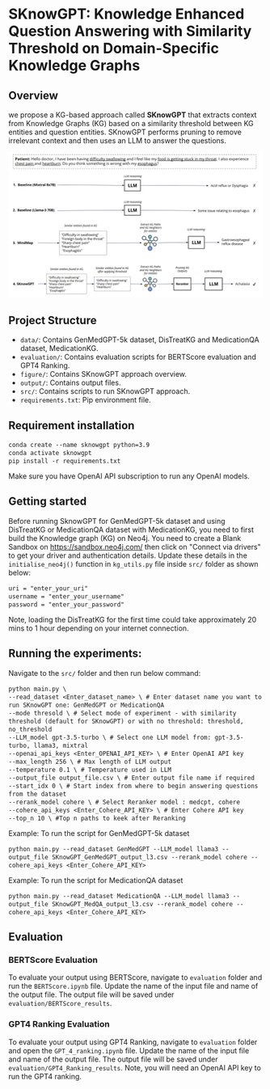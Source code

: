 # SKnowGPT: Knowledge Enhanced Question Answering with Similarity Threshold on Domain-Specific Knowledge Graphs

## Overview
we propose a KG-based approach called **SKnowGPT** that extracts context from Knowledge Graphs (KG) based on a similarity threshold between KG entities and question entities. SKnowGPT performs pruning to remove irrelevant context and then uses an LLM to answer the questions. 

![alt text](./figure/SKnowGPT.PNG)

## Project Structure

* `data/`: Contains GenMedGPT-5k dataset, DisTreatKG and MedicationQA dataset, MedicationKG.
* `evaluation/`: Contains evaluation scripts for BERTScore evaluation and GPT4 Ranking.
* `figure/`: Contains SKnowGPT approach overview. 
* `output/`: Contains output files.
* `src/`: Contains scripts to run SKnowGPT approach.
* `requirements.txt`: Pip environment file.

## Requirement installation
```
conda create --name sknowgpt python=3.9
conda activate sknowgpt
pip install -r requirements.txt

```
Make sure you have OpenAI API subscription to run any OpenAI models.

## Getting started
Before running SknowGPT for GenMedGPT-5k dataset and using DisTreatKG or MedicationQA dataset with MedicationKG, you need to first build the Knowledge graph (KG) on Neo4j. You need to create a Blank Sandbox on https://sandbox.neo4j.com/ then click on "Connect via drivers" to get your driver and authentication details. Update these details in the `initialise_neo4j()` function in `kg_utils.py` file inside `src/` folder as shown below:

```
uri = "enter_your_uri"
username = "enter_your_username"     
password = "enter_your_password"
```
Note, loading the DisTreatKG for the first time could take approximately 20 mins to 1 hour depending on your internet connection.

## Running the experiments:

Navigate to the `src/` folder and then run below command:
```
python main.py \
--read_dataset <Enter_dataset_name> \ # Enter dataset name you want to run SKnowGPT one: GenMedGPT or MedicationQA
--mode thresold \ # Select mode of experiment - with similarity threshold (default for SKnowGPT) or with no threshold: threshold, no_threshold
--LLM_model gpt-3.5-turbo \ # Select one LLM model from: gpt-3.5-turbo, llama3, mixtral
--openai_api_keys <Enter_OPENAI_API_KEY> \ # Enter OpenAI API key 
--max_length 256 \ # Max length of LLM output
--temperature 0.1 \ # Temperature used in LLM
--output_file output_file.csv \ # Enter output file name if required
--start_idx 0 \ # Start index from where to begin answering questions from the dataset
--rerank_model cohere \ # Select Reranker model : medcpt, cohere
--cohere_api_keys <Enter_Cohere_API_KEY> \ # Enter Cohere API key
--top_n 10 \ #Top n paths to keek after Reranking
```

Example: To run the script for GenMedGPT-5k dataset
```
python main.py --read_dataset GenMedGPT --LLM_model llama3 --output_file SKnowGPT_GenMedGPT_output_l3.csv --rerank_model cohere --cohere_api_keys <Enter_Cohere_API_KEY>
```

Example: To run the script for MedicationQA dataset
```
python main.py --read_dataset MedicationQA --LLM_model llama3 --output_file SKnowGPT_MedQA_output_l3.csv --rerank_model cohere --cohere_api_keys <Enter_Cohere_API_KEY>
```

## Evaluation
### BERTScore Evaluation
To evaluate your output using BERTScore, navigate to `evaluation` folder and run the `BERTScore.ipynb` file. Update the name of the input file and name of the output file. The output file will be saved under `evaluation/BERTScore_results`.

### GPT4 Ranking Evaluation
To evaluate your output using GPT4 Ranking, navigate to `evaluation` folder and open the `GPT_4_ranking.ipynb` file. Update the name of the input file and name of the output file. The output file will be saved under `evaluation/GPT4_Ranking_results`. Note, you will need an OpenAI API key to run the GPT4 ranking.
